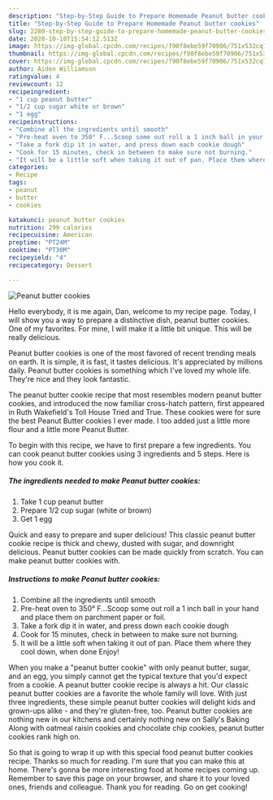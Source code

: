 ```yaml
---
description: "Step-by-Step Guide to Prepare Homemade Peanut butter cookies"
title: "Step-by-Step Guide to Prepare Homemade Peanut butter cookies"
slug: 2280-step-by-step-guide-to-prepare-homemade-peanut-butter-cookies
date: 2020-10-10T15:54:12.513Z
image: https://img-global.cpcdn.com/recipes/f90f8ebe59f70906/751x532cq70/peanut-butter-cookies-recipe-main-photo.jpg
thumbnail: https://img-global.cpcdn.com/recipes/f90f8ebe59f70906/751x532cq70/peanut-butter-cookies-recipe-main-photo.jpg
cover: https://img-global.cpcdn.com/recipes/f90f8ebe59f70906/751x532cq70/peanut-butter-cookies-recipe-main-photo.jpg
author: Aiden Williamson
ratingvalue: 4
reviewcount: 12
recipeingredient:
- "1 cup peanut butter"
- "1/2 cup sugar white or brown"
- "1 egg"
recipeinstructions:
- "Combine all the ingredients until smooth"
- "Pre-heat oven to 350° F...Scoop some out roll a 1 inch ball in your hand and place them on parchment paper or foil."
- "Take a fork dip it in water, and press down each cookie dough"
- "Cook for 15 minutes, check in between to make sure not burning."
- "It will be a little soft when taking it out of pan. Place them where they cool down, when done Enjoy!"
categories:
- Recipe
tags:
- peanut
- butter
- cookies

katakunci: peanut butter cookies 
nutrition: 299 calories
recipecuisine: American
preptime: "PT24M"
cooktime: "PT30M"
recipeyield: "4"
recipecategory: Dessert

---
```



![Peanut butter cookies](https://img-global.cpcdn.com/recipes/f90f8ebe59f70906/751x532cq70/peanut-butter-cookies-recipe-main-photo.jpg)

Hello everybody, it is me again, Dan, welcome to my recipe page. Today, I will show you a way to prepare a distinctive dish, peanut butter cookies. One of my favorites. For mine, I will make it a little bit unique. This will be really delicious.

Peanut butter cookies is one of the most favored of recent trending meals on earth. It is simple, it is fast, it tastes delicious. It's appreciated by millions daily. Peanut butter cookies is something which I've loved my whole life. They're nice and they look fantastic.

The peanut butter cookie recipe that most resembles modern peanut butter cookies, and introduced the now familiar cross-hatch pattern, first appeared in Ruth Wakefield&#39;s Toll House Tried and True. These cookies were for sure the best Peanut Butter cookies I ever made. I too added just a little more flour and a little more Peanut Butter.


To begin with this recipe, we have to first prepare a few ingredients. You can cook peanut butter cookies using 3 ingredients and 5 steps. Here is how you cook it.

<!--inarticleads1-->

##### The ingredients needed to make Peanut butter cookies:

1. Take 1 cup peanut butter
1. Prepare 1/2 cup sugar (white or brown)
1. Get 1 egg


Quick and easy to prepare and super delicious! This classic peanut butter cookie recipe is thick and chewy, dusted with sugar, and downright delicious. Peanut butter cookies can be made quickly from scratch. You can make peanut butter cookies with. 

<!--inarticleads2-->

##### Instructions to make Peanut butter cookies:

1. Combine all the ingredients until smooth
1. Pre-heat oven to 350° F...Scoop some out roll a 1 inch ball in your hand and place them on parchment paper or foil.
1. Take a fork dip it in water, and press down each cookie dough
1. Cook for 15 minutes, check in between to make sure not burning.
1. It will be a little soft when taking it out of pan. Place them where they cool down, when done Enjoy!


When you make a &#34;peanut butter cookie&#34; with only peanut butter, sugar, and an egg, you simply cannot get the typical texture that you&#39;d expect from a cookie. A peanut butter cookie recipe is always a hit. Our classic peanut butter cookies are a favorite the whole family will love. With just three ingredients, these simple peanut butter cookies will delight kids and grown-ups alike - and they&#39;re gluten-free, too. Peanut butter cookies are nothing new in our kitchens and certainly nothing new on Sally&#39;s Baking Along with oatmeal raisin cookies and chocolate chip cookies, peanut butter cookies rank high on. 

So that is going to wrap it up with this special food peanut butter cookies recipe. Thanks so much for reading. I'm sure that you can make this at home. There's gonna be more interesting food at home recipes coming up. Remember to save this page on your browser, and share it to your loved ones, friends and colleague. Thank you for reading. Go on get cooking!
